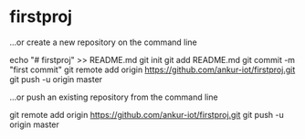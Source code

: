 # firstproj

…or create a new repository on the command line

echo "# firstproj" >> README.md
git init
git add README.md
git commit -m "first commit"
git remote add origin https://github.com/ankur-iot/firstproj.git
git push -u origin master

…or push an existing repository from the command line

git remote add origin https://github.com/ankur-iot/firstproj.git
git push -u origin master
